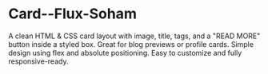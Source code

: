 # Card--Flux-Soham
A clean HTML &amp; CSS card layout with image, title, tags, and a "READ MORE" button inside a styled box. Great for blog previews or profile cards. Simple design using flex and absolute positioning. Easy to customize and fully responsive-ready.

